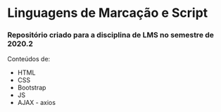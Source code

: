 # Linguagens de Marcação e Script

### Repositório criado para a disciplina de LMS no semestre de 2020.2

Conteúdos de:
- HTML
- CSS
- Bootstrap
- JS
- AJAX - axios